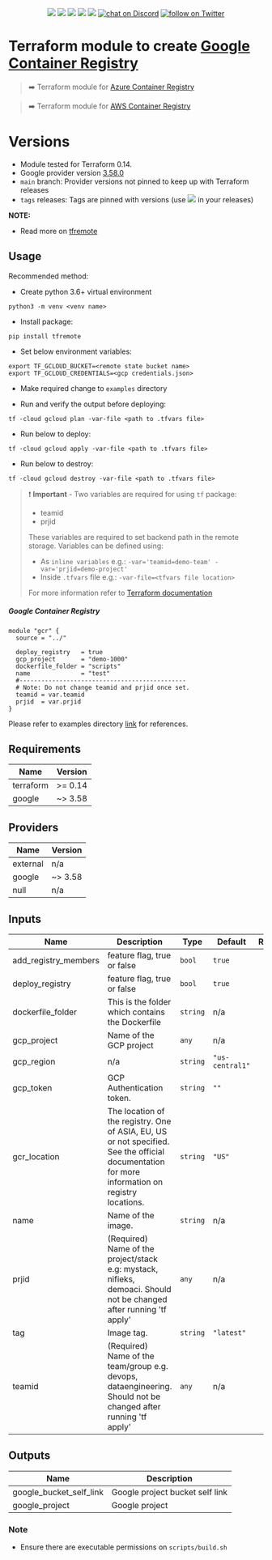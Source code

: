 <p align="center">
    <a href="https://github.com/tomarv2/terraform-google-container-registry/actions/workflows/security_scans.yml" alt="Security Scans">
        <img src="https://github.com/tomarv2/terraform-google-container-registry/actions/workflows/security_scans.yml/badge.svg?branch=main" /></a>
    <a href="https://www.apache.org/licenses/LICENSE-2.0" alt="license">
        <img src="https://img.shields.io/github/license/tomarv2/terraform-google-container-registry" /></a>
    <a href="https://github.com/tomarv2/terraform-google-container-registry/tags" alt="GitHub tag">
        <img src="https://img.shields.io/github/v/tag/tomarv2/terraform-google-container-registry" /></a>
    <a href="https://github.com/tomarv2/terraform-google-container-registry/pulse" alt="Activity">
        <img src="https://img.shields.io/github/commit-activity/m/tomarv2/terraform-google-container-registry" /></a>
    <a href="https://stackoverflow.com/users/6679867/tomarv2" alt="Stack Exchange reputation">
        <img src="https://img.shields.io/stackexchange/stackoverflow/r/6679867" /></a>
    <a href="https://discord.gg/XH975bzN">
        <img src="https://img.shields.io/discord/813961944443912223?logo=discord"
            alt="chat on Discord"></a>
    <a href="https://twitter.com/intent/follow?screen_name=varuntomar2019">
        <img src="https://img.shields.io/twitter/follow/varuntomar2019?style=social&logo=twitter"
            alt="follow on Twitter"></a>
</p>

# Terraform module to create [Google Container Registry](https://registry.terraform.io/modules/tomarv2/container-registry/google/latest)

####

> :arrow_right:  Terraform module for [Azure Container Registry](https://registry.terraform.io/modules/tomarv2/container-registry/azure/latest)

> :arrow_right:  Terraform module for [AWS Container Registry](https://registry.terraform.io/modules/tomarv2/ecr/aws/latest)

# Versions

- Module tested for Terraform 0.14.
- Google provider version [3.58.0](https://registry.terraform.io/providers/hashicorp/google/latest)
- `main` branch: Provider versions not pinned to keep up with Terraform releases
- `tags` releases: Tags are pinned with versions (use <a href="https://github.com/tomarv2/terraform-google-container-registry/tags" alt="GitHub tag">
        <img src="https://img.shields.io/github/v/tag/tomarv2/terraform-google-container-registry" /></a> in your releases)

**NOTE:** 

- Read more on [tfremote](https://github.com/tomarv2/tfremote)

## Usage

Recommended method:

- Create python 3.6+ virtual environment 
```
python3 -m venv <venv name>
```

- Install package:
```
pip install tfremote
```

- Set below environment variables:
```
export TF_GCLOUD_BUCKET=<remote state bucket name>
export TF_GCLOUD_CREDENTIALS=<gcp credentials.json>
```  

- Make required change to `examples` directory 

- Run and verify the output before deploying:
```
tf -cloud gcloud plan -var-file <path to .tfvars file>
```

- Run below to deploy:
```
tf -cloud gcloud apply -var-file <path to .tfvars file>
```

- Run below to destroy:
```
tf -cloud gcloud destroy -var-file <path to .tfvars file>
```

> ❗️ **Important** - Two variables are required for using `tf` package:
>
> - teamid
> - prjid
>
> These variables are required to set backend path in the remote storage.
> Variables can be defined using:
>
> - As `inline variables` e.g.: `-var='teamid=demo-team' -var='prjid=demo-project'`
> - Inside `.tfvars` file e.g.: `-var-file=<tfvars file location> `
>
> For more information refer to [Terraform documentation](https://www.terraform.io/docs/language/values/variables.html)

##### Google Container Registry
```
module "gcr" {
  source = "../"

  deploy_registry   = true
  gcp_project       = "demo-1000"
  dockerfile_folder = "scripts"
  name              = "test"
  #----------------------------------------------
  # Note: Do not change teamid and prjid once set.
  teamid = var.teamid
  prjid  = var.prjid
}
```

Please refer to examples directory [link](examples) for references.

## Requirements

| Name | Version |
|------|---------|
| terraform | >= 0.14 |
| google | ~> 3.58 |

## Providers

| Name | Version |
|------|---------|
| external | n/a |
| google | ~> 3.58 |
| null | n/a |

## Inputs

| Name | Description | Type | Default | Required |
|------|-------------|------|---------|:--------:|
| add\_registry\_members | feature flag, true or false | `bool` | `true` | no |
| deploy\_registry | feature flag, true or false | `bool` | `true` | no |
| dockerfile\_folder | This is the folder which contains the Dockerfile | `string` | n/a | yes |
| gcp\_project | Name of the GCP project | `any` | n/a | yes |
| gcp\_region | n/a | `string` | `"us-central1"` | no |
| gcp\_token | GCP Authentication token. | `string` | `""` | no |
| gcr\_location | The location of the registry. One of ASIA, EU, US or not specified. See the official documentation for more information on registry locations. | `string` | `"US"` | no |
| name | Name of the image. | `string` | n/a | yes |
| prjid | (Required) Name of the project/stack e.g: mystack, nifieks, demoaci. Should not be changed after running 'tf apply' | `any` | n/a | yes |
| tag | Image tag. | `string` | `"latest"` | no |
| teamid | (Required) Name of the team/group e.g. devops, dataengineering. Should not be changed after running 'tf apply' | `any` | n/a | yes |

## Outputs

| Name | Description |
|------|-------------|
| google\_bucket\_self\_link | Google project bucket self link |
| google\_project | Google project |

### Note

- Ensure there are executable permissions on `scripts/build.sh`